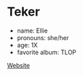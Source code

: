 # Teker

- name: Ellie
- pronouns: she/her
- age: 1X
- favorite album: TLOP

[Website](https://www.teker.moe)
